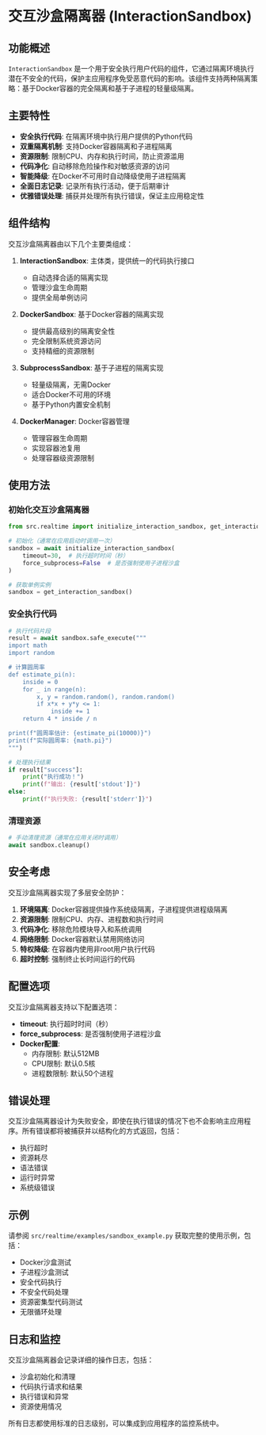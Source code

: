 # 交互沙盒隔离器 (InteractionSandbox)

## 功能概述

`InteractionSandbox` 是一个用于安全执行用户代码的组件，它通过隔离环境执行潜在不安全的代码，保护主应用程序免受恶意代码的影响。该组件支持两种隔离策略：基于Docker容器的完全隔离和基于子进程的轻量级隔离。

## 主要特性

- **安全执行代码**: 在隔离环境中执行用户提供的Python代码
- **双重隔离机制**: 支持Docker容器隔离和子进程隔离
- **资源限制**: 限制CPU、内存和执行时间，防止资源滥用
- **代码净化**: 自动移除危险操作和对敏感资源的访问
- **智能降级**: 在Docker不可用时自动降级使用子进程隔离
- **全面日志记录**: 记录所有执行活动，便于后期审计
- **优雅错误处理**: 捕获并处理所有执行错误，保证主应用稳定性

## 组件结构

交互沙盒隔离器由以下几个主要类组成：

1. **InteractionSandbox**: 主体类，提供统一的代码执行接口
   - 自动选择合适的隔离实现
   - 管理沙盒生命周期
   - 提供全局单例访问

2. **DockerSandbox**: 基于Docker容器的隔离实现
   - 提供最高级别的隔离安全性
   - 完全限制系统资源访问
   - 支持精细的资源限制

3. **SubprocessSandbox**: 基于子进程的隔离实现
   - 轻量级隔离，无需Docker
   - 适合Docker不可用的环境
   - 基于Python内置安全机制

4. **DockerManager**: Docker容器管理
   - 管理容器生命周期
   - 实现容器池复用
   - 处理容器级资源限制

## 使用方法

### 初始化交互沙盒隔离器

```python
from src.realtime import initialize_interaction_sandbox, get_interaction_sandbox

# 初始化（通常在应用启动时调用一次）
sandbox = await initialize_interaction_sandbox(
    timeout=30,  # 执行超时时间（秒）
    force_subprocess=False  # 是否强制使用子进程沙盒
)

# 获取单例实例
sandbox = get_interaction_sandbox()
```

### 安全执行代码

```python
# 执行代码片段
result = await sandbox.safe_execute("""
import math
import random

# 计算圆周率
def estimate_pi(n):
    inside = 0
    for _ in range(n):
        x, y = random.random(), random.random()
        if x*x + y*y <= 1:
            inside += 1
    return 4 * inside / n

print(f"圆周率估计: {estimate_pi(10000)}")
print(f"实际圆周率: {math.pi}")
""")

# 处理执行结果
if result["success"]:
    print("执行成功！")
    print(f"输出: {result['stdout']}")
else:
    print(f"执行失败: {result['stderr']}")
```

### 清理资源

```python
# 手动清理资源（通常在应用关闭时调用）
await sandbox.cleanup()
```

## 安全考虑

交互沙盒隔离器实现了多层安全防护：

1. **环境隔离**: Docker容器提供操作系统级隔离，子进程提供进程级隔离
2. **资源限制**: 限制CPU、内存、进程数和执行时间
3. **代码净化**: 移除危险模块导入和系统调用
4. **网络限制**: Docker容器默认禁用网络访问
5. **特权降级**: 在容器内使用非root用户执行代码
6. **超时控制**: 强制终止长时间运行的代码

## 配置选项

交互沙盒隔离器支持以下配置选项：

- **timeout**: 执行超时时间（秒）
- **force_subprocess**: 是否强制使用子进程沙盒
- **Docker配置**:
  - 内存限制: 默认512MB
  - CPU限制: 默认0.5核
  - 进程数限制: 默认50个进程

## 错误处理

交互沙盒隔离器设计为失败安全，即使在执行错误的情况下也不会影响主应用程序。所有错误都将被捕获并以结构化的方式返回，包括：

- 执行超时
- 资源耗尽
- 语法错误
- 运行时异常
- 系统级错误

## 示例

请参阅 `src/realtime/examples/sandbox_example.py` 获取完整的使用示例，包括：

- Docker沙盒测试
- 子进程沙盒测试
- 安全代码执行
- 不安全代码处理
- 资源密集型代码测试
- 无限循环处理

## 日志和监控

交互沙盒隔离器会记录详细的操作日志，包括：

- 沙盒初始化和清理
- 代码执行请求和结果
- 执行错误和异常
- 资源使用情况

所有日志都使用标准的日志级别，可以集成到应用程序的监控系统中。 